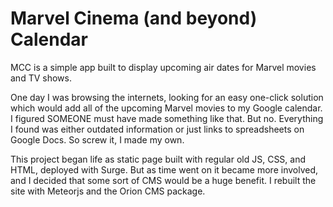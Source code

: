 
# Marvel Cinema (and beyond) Calendar

MCC is a simple app built to display upcoming air dates for Marvel movies and TV shows.

One day I was browsing the internets, looking for an easy one-click solution which would add all of the upcoming Marvel movies to my Google calendar. I figured SOMEONE must have made something like that. But no. Everything I found was either outdated information or just links to spreadsheets on Google Docs. So screw it, I made my own. 

This project began life as static page built with regular old JS, CSS, and HTML, deployed with Surge. But as time went on it became more involved, and I decided that some sort of CMS would be a huge benefit. I rebuilt the site with Meteorjs and the Orion CMS package.
